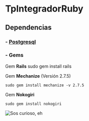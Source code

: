 # TpIntegradorRuby
## Dependencias
### - [**Postgresql**](https://www.postgresql.org/)

### - Gems

Gem **Rails**
    sudo gem install rails

Gem **Mechanize** (Versión 2.7.5)

    sudo gem install mechanize -v 2.7.5
Gem **Nokogiri**

    sudo gem install nokogiri

![Sos curioso, eh](https://c.tenor.com/p3hWK5YRo6IAAAAC/this-is-fine-dog.gif)
